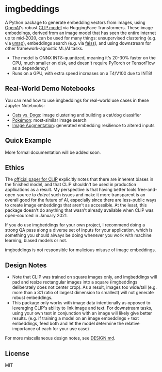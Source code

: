 # imgbeddings

A Python package to generate embedding vectors from images, using [OpenAI](https://openai.com)'s robust [CLIP model](https://github.com/openai/CLIP) via HuggingFace Transformers. These image embeddings, derived from an image model that has seen the entire internet up to mid-2020, can be used for many things: unsupervised clustering (e.g. via [umap](https://umap-learn.readthedocs.io/en/latest/)), embeddings search (e.g. via [faiss](https://github.com/facebookresearch/faiss)), and using downstream for other framework-agnostic ML/AI tasks.

- The model is ONNX INT8-quantized, meaning it's 20-30% faster on the CPU, much smaller on disk, and doesn't require PyTorch or TensorFlow as a dependency!
- Runs on a GPU, with extra speed increases on a T4/V100 due to INT8!

## Real-World Demo Notebooks

You can read how to use imgbeddings for real-world use cases in these Jupyter Notebooks:

- [Cats vs. Dogs](examples/cats_dogs.ipynb): image clustering and building a cat/dog classifier
- [Pokémon](examples/pokemon.ipynb): most-similar image search
- [Image Augmentation](examples/augmentation.ipynb): generated embedding resilience to altered inputs

## Quick Example

More formal documentation will be added soon.

## Ethics

The [official paper for CLIP](https://openai.com/blog/clip/) explicitly notes that there are inherent biases in the finished model, and that CLIP shouldn't be used in production applications as a result. My perspective is that having better tools free-and-open-source to _detect_ such issues and make it more transparent is an overall good for the future of AI, especially since there are less-public ways to create image embeddings that aren't as accessible. At the least, this package doesn't do anything that wasn't already available when CLIP was open-sourced in January 2021.

If you do use imgbeddings for your own project, I recommend doing a strong QA pass along a diverse set of inputs for your application, which is something you should always be doing whenever you work with machine learning, biased models or not.

imgbeddings is not responsible for malicious misuse of image embeddings.

## Design Notes

- Note that CLIP was trained on square images only, and imgbeddings will pad and resize rectangular images into a square (imgbeddings deliberately does not center crop). As a result, images too wide/tall (e.g. more than a 3:1 ratio of largest dimension to smallest) will not generate robust embeddings.
- This package only works with image data intentionally as opposed to leveraging CLIP's ability to link image and text. For downstream tasks, using your own text in conjunction with an image will likely give better results. (e.g. if training a model on an image embeddings + text embeddings, feed both and let the model determine the relative importance of each for your use case)

For more miscellaneous design notes, see [DESIGN.md](DESIGN.md).

## License

MIT
